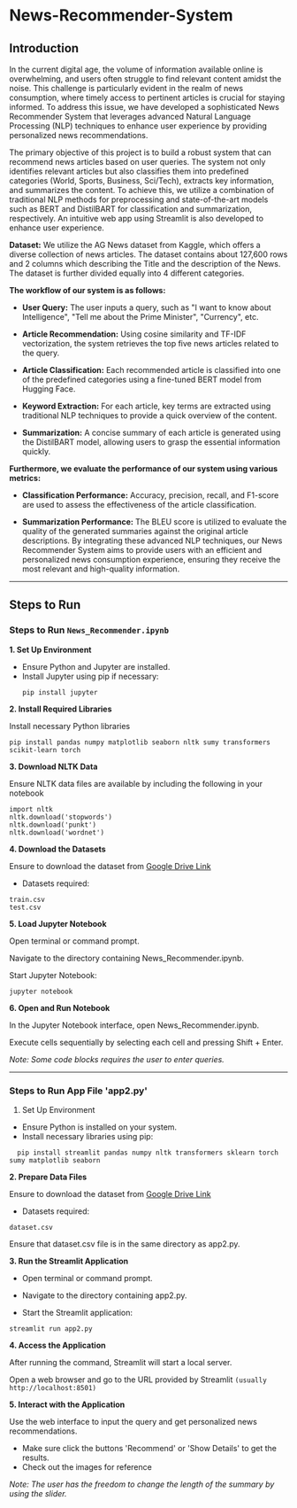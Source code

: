 # News-Recommender-System

## Introduction
In the current digital age, the volume of information available online is overwhelming, and users often struggle to find relevant content amidst the noise. This challenge is particularly evident in the realm of news consumption, where timely access to pertinent articles is crucial for staying informed. To address this issue, we have developed a sophisticated News Recommender System that leverages advanced Natural Language Processing (NLP) techniques to enhance user experience by providing personalized news recommendations.

The primary objective of this project is to build a robust system that can recommend news articles based on user queries. The system not only identifies relevant articles but also classifies them into predefined categories (World, Sports, Business, Sci/Tech), extracts key information, and summarizes the content. To achieve this, we utilize a combination of traditional NLP methods for preprocessing and state-of-the-art models such as BERT and DistilBART for classification and summarization, respectively. An intuitive web app using Streamlit is also developed to enhance user experience.


__Dataset:__ We utilize the AG News dataset from Kaggle, which offers a diverse collection of news articles. The dataset contains about 127,600 rows and 2 columns which describing the Title and the description of the News. The dataset is further divided equally into 4 different categories. 

__The workflow of our system is as follows:__

- __User Query:__ The user inputs a query, such as "I want to know about Intelligence", "Tell me about the Prime Minister", "Currency", etc.

- __Article Recommendation:__ Using cosine similarity and TF-IDF vectorization, the system retrieves the top five news articles related to the query.

- __Article Classification:__ Each recommended article is classified into one of the predefined categories using a fine-tuned BERT model from Hugging Face.

- __Keyword Extraction:__ For each article, key terms are extracted using traditional NLP techniques to provide a quick overview of the content.

- __Summarization:__ A concise summary of each article is generated using the DistilBART model, allowing users to grasp the essential information quickly.


__Furthermore, we evaluate the performance of our system using various metrics:__

- __Classification Performance:__ Accuracy, precision, recall, and F1-score are used to assess the effectiveness of the article classification.

- __Summarization Performance:__ The BLEU score is utilized to evaluate the quality of the generated summaries against the original article descriptions.
By integrating these advanced NLP techniques, our News Recommender System aims to provide users with an efficient and personalized news consumption experience, ensuring they receive the most relevant and high-quality information.

---

## Steps to Run

### Steps to Run `News_Recommender.ipynb`

__1. Set Up Environment__

- Ensure Python and Jupyter are installed.
- Install Jupyter using pip if necessary:
  ```
  pip install jupyter
  ```
__2. Install Required Libraries__

Install necessary Python libraries
```
pip install pandas numpy matplotlib seaborn nltk sumy transformers scikit-learn torch
```
__3. Download NLTK Data__

Ensure NLTK data files are available by including the following in your notebook
```
import nltk
nltk.download('stopwords')
nltk.download('punkt')
nltk.download('wordnet')
```
__4. Download the Datasets__

Ensure to download the dataset from [Google Drive Link](https://drive.google.com/drive/folders/1FRe7nxL7w59LAjl9zoiNwVktWUkA1cgB?usp=sharing)
- Datasets required: 
```
train.csv
test.csv
```

__5. Load Jupyter Notebook__

Open terminal or command prompt.

Navigate to the directory containing News_Recommender.ipynb.

Start Jupyter Notebook:
```
jupyter notebook
```

__6. Open and Run Notebook__

In the Jupyter Notebook interface, open News_Recommender.ipynb.

Execute cells sequentially by selecting each cell and pressing Shift + Enter.

_Note: Some code blocks requires the user to enter queries._

---

### Steps to Run App File 'app2.py'

1. Set Up Environment
- Ensure Python is installed on your system.
- Install necessary libraries using pip:

```
  pip install streamlit pandas numpy nltk transformers sklearn torch sumy matplotlib seaborn
```

__2. Prepare Data Files__

Ensure to download the dataset from [Google Drive Link](https://drive.google.com/drive/folders/1FRe7nxL7w59LAjl9zoiNwVktWUkA1cgB?usp=sharing)
- Datasets required: 
```
dataset.csv
```
Ensure that dataset.csv file is in the same directory as app2.py.

__3. Run the Streamlit Application__

- Open terminal or command prompt.

- Navigate to the directory containing app2.py.

- Start the Streamlit application:
```
streamlit run app2.py
```

__4. Access the Application__

After running the command, Streamlit will start a local server.

Open a web browser and go to the URL provided by Streamlit `(usually http://localhost:8501)`

__5. Interact with the Application__

Use the web interface to input the query and get personalized news recommendations.

- Make sure click the buttons 'Recommend' or 'Show Details' to get the results.
- Check out the images for reference

_Note: The user has the freedom to change the length of the summary by using the slider._
